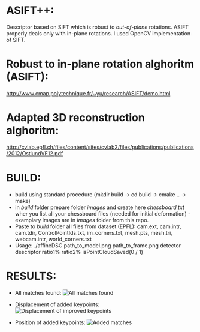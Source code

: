 # ASIFT++:
Descriptor based on SIFT which is robust to *out-of-plane* rotations. ASIFT properly deals only with in-plane rotations. I used OpenCV implementation of SIFT. 

# Robust to in-plane rotation alghoritm (ASIFT):
http://www.cmap.polytechnique.fr/~yu/research/ASIFT/demo.html

# Adapted 3D reconstruction alghoritm:
http://cvlab.epfl.ch/files/content/sites/cvlab2/files/publications/publications/2012/OstlundVF12.pdf

# BUILD:
- build using standard procedure (mkdir build -> cd build -> cmake .. -> make)
- in _build_ folder prepare folder _images_ and create here _chessboard.txt_ wher you list all your chessboard files (needed for initial deformation) - examplary images are in _images_ folder from this repo.
- Paste to _build_ folder all files from dataset (EPFL): cam.ext, cam.intr, cam.tdir, ControlPointIds.txt, im_corners.txt, mesh.pts, mesh.tri, webcam.intr, world_corners.txt
- Usage: ./affineDSC path_to_model.png path_to_frame.png detector descriptor ratio1% ratio2% isPointCloudSaved(0 / 1)

# RESULTS:
- All matches found:
![All matches found](https://raw.githubusercontent.com/mbed92/ASIFTplusplus/master/PC_056_80_90_sift_sift_all.png)

- Displacement of added keypoints:
![Displacement of improved keypoints](https://raw.githubusercontent.com/mbed92/ASIFTplusplus/master/PC_056_80_90_sift_sift_disp.png)

- Position of added keypoints:
![Added matches](https://raw.githubusercontent.com/mbed92/ASIFTplusplus/master/PC_056_80_90_sift_sift_imp.png)
